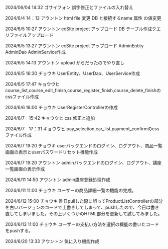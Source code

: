 2024/06/04 14:32
ゴサイフォン
誤字修正とファイルの入れ替え

2024/6/4  14：12
アウントン
html file 変更
DB と接続するname 属性 の値変更

2024/6/5  10:27
アウントン
ecSite project アップロード
DB テーブル作成クエリファイルアップロード

2024/6/5  13:27
アウントン
ecSite project アップロード
AdminEntity AdminDao AdminService作成

2024/6/5 14:13
アウントン
upload からだったのでやり直し

2024/6/5 16:30
チョウキ
UserEntity、UserDao、UserService作成

2024/6/5 17:47
キョウウヒ
course_list,course_edit_finish,course_register_finish,course_delete_finishのcssファイル作成

2024/6/6 18:00
チョウキ
UserRegisterControllerの作成

2024/6/7　15:42
キョウウヒ
css 修正と追加

2024/6/7　17：31
キョウウヒ
pay_selection,car_list,payment_confirmのcssファイル作成

2024/6/7 19:20
チョウキ
userバックエンドのログイン、ログアウト、商品一覧画面の表示とuserパスワードリセット機能作成

2024/6/7 19:20
アウントン
adminバックエンドのログイン、ログアウト、講座一覧画面の表示作成

2024/6/11 14:50
アウントン
admin講座登録処理作成

2024/6/11 11:00
チョウキ
ユーザーの商品詳細一覧の機能の完成。

2024/6/12 15:00
チョウキ
昨日pullした際に誤ってProductListControllerの部分を古いバージョンのコードで上書きしてしまって、pushしたので、今日は書き直してしまいました。その上いくつかのHTML部分を更新して試してみました。

2024/6/13 11:00
チョウキ
ユーザーの支払い方法を選択の機能の書いたコードをpushする。

2024/6/20 13:33
アウントン
気に入り機能作成